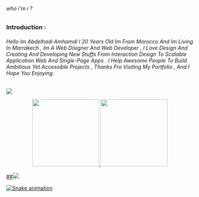 <h6>who i'm i ?</h6>
<h3>Introduction :</h3>

<h6>
    Hello Im Abdelhadi Amhamdi I 20 Years Old Im From Morocco And Im Living In Marrakech , Im A Web Disigner And Web
    Developer , I Love Design And Creating And Developing New Stuffs From Interaction Design To Scalable Application
    Web And Single-Page Apps . I Help Awesome People To Build Ambitious Yet Accessible Projects , Thanks Fro
    Visiting My Portfolio , And I Hope You Enjoying.
</h6>

![](https://raw.githubusercontent.com/Abdelhadi-Amhamdi/Abdelhadi-Amhamdi/780de48daf0f9cfaeb1ad007dd45960db8597039/Programming-pana.svg)


<div align="center">
    <a href="https://github.com/pwnwriter">
        <img height="180em"
            src="https://github-readme-stats.vercel.app/api?username=Abdelhadi-Amhamdi&show_icons=true&theme=dracula&include_all_commits=true&count_private=true" />
        <img height="180em"
            src="https://github-readme-stats.vercel.app/api/top-langs/?username=Abdelhadi-Amhamdi&layout=compact&langs_count=7&theme=dracula" />
</div>


##![](https://img.shields.io/badge/-javascript-yellow)

![Snake animation](https://raw.githubusercontent.com/Abdelhadi-Amhamdi/Abdelhadi-Amhamdi/115c4210cc6d7f606575e7ede02fc19e6a11212b/snake.svg)

</div>
